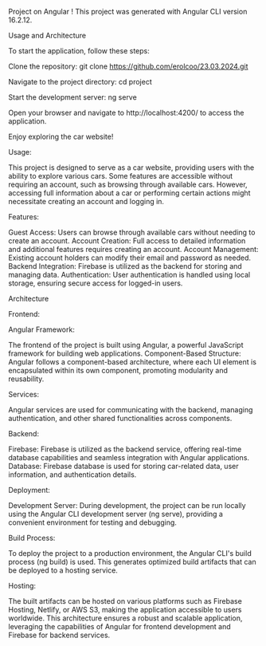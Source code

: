 Project on Angular !
This project was generated with Angular CLI version 16.2.12.

Usage and Architecture 

To start the application, follow these steps:

Clone the repository:  git clone <https://github.com/erolcoo/23.03.2024.git>

Navigate to the project directory:  cd project

Start the development server:  ng serve 

Open your browser and navigate to http://localhost:4200/ to access the application. 

Enjoy exploring the car website!


Usage:

This project is designed to serve as a car website, providing users with the ability to explore various cars. Some features are accessible without requiring an account, such as browsing through available cars. However, accessing full information about a car or performing certain actions might necessitate creating an account and logging in.

Features:

Guest Access: Users can browse through available cars without needing to create an account.
Account Creation: Full access to detailed information and additional features requires creating an account.
Account Management: Existing account holders can modify their email and password as needed.
Backend Integration: Firebase is utilized as the backend for storing and managing data.
Authentication: User authentication is handled using local storage, ensuring secure access for logged-in users.

Architecture

Frontend:

Angular Framework: 

The frontend of the project is built using Angular, a powerful JavaScript framework for building web applications.
Component-Based Structure: Angular follows a component-based architecture, where each UI element is encapsulated within its own component, promoting modularity and reusability.

Services:

Angular services are used for communicating with the backend, managing authentication, and other shared functionalities across components.

Backend:

Firebase: Firebase is utilized as the backend service, offering real-time database capabilities and seamless integration with Angular applications.
Database: Firebase database is used for storing car-related data, user information, and authentication details.

Deployment:

Development Server:
During development, the project can be run locally using the Angular CLI development server (ng serve), providing a convenient environment for testing and debugging.

Build Process: 

To deploy the project to a production environment, the Angular CLI's build process (ng build) is used. This generates optimized build artifacts that can be deployed to a hosting service.

Hosting:

The built artifacts can be hosted on various platforms such as Firebase Hosting, Netlify, or AWS S3, making the application accessible to users worldwide.
This architecture ensures a robust and scalable application, leveraging the capabilities of Angular for frontend development and Firebase for backend services.
